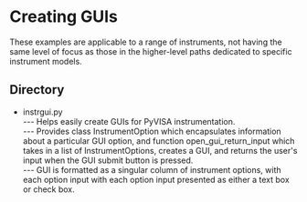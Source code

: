 
# Creating GUIs

These examples are applicable to a range of instruments, not having the same level of focus as those in the higher-level paths dedicated to specific instrument models. 

## Directory

[comment]: **[General](./directory)**  

* instrgui.py<br>
--- Helps easily create GUIs for PyVISA instrumentation.<br>
--- Provides class InstrumentOption which encapsulates information about a particular GUI option, and function open_gui_return_input which takes in a list of InstrumentOptions, creates a GUI, and returns the user's input when the GUI submit button is pressed.<br>
--- GUI is formatted as a singular column of instrument options, with each option input with each option input presented as either a text box or check box.<br>

